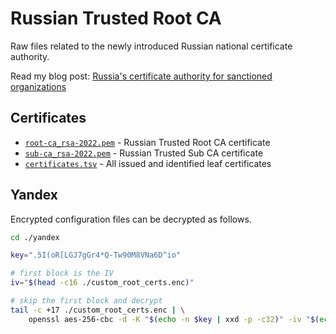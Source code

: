 # Russian Trusted Root CA

Raw files related to the newly introduced Russian national certificate authority.

Read my blog post: [Russia's certificate authority for sanctioned organizations](https://koen.engineer/russias-certificate-authority-for-sanctioned-organizations-645d61af8ac6)

## Certificates

* [`root-ca_rsa-2022.pem`](root-ca_rsa-2022.pem) - Russian Trusted Root CA certificate
* [`sub-ca_rsa-2022.pem`](sub-ca_rsa-2022.pem) - Russian Trusted Sub CA certificate
* [`certificates.tsv`](cerrtificates.tsv) - All issued and identified leaf certificates

## Yandex

Encrypted configuration files can be decrypted as follows.

```bash
cd ./yandex

key=".5I(oR[LGJ7gGr4*Q-Tw90M8VNa6D^io"

# first block is the IV
iv="$(head -c16 ./custom_root_certs.enc)"

# skip the first block and decrypt
tail -c +17 ./custom_root_certs.enc | \
    openssl aes-256-cbc -d -K "$(echo -n $key | xxd -p -c32)" -iv "$(echo -n $iv | xxd -p)" | jq
```
